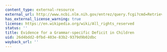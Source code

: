 ```yaml
---
content_type: external-resource
external_url: http://www.ncbi.nlm.nih.gov/entrez/query.fcgi?cmd=Retrieve&db=PubMed&dopt=Citation&list_uids=9822577
has_external_license_warning: true
license: https://en.wikipedia.org/wiki/All_rights_reserved
status: ''
title: Evidence for a Grammar-specific Deficit in Children
uid: 26d4bdd2-0fbd-403e-83b2-9379d9b02dbc
wayback_url: ''
---
```

